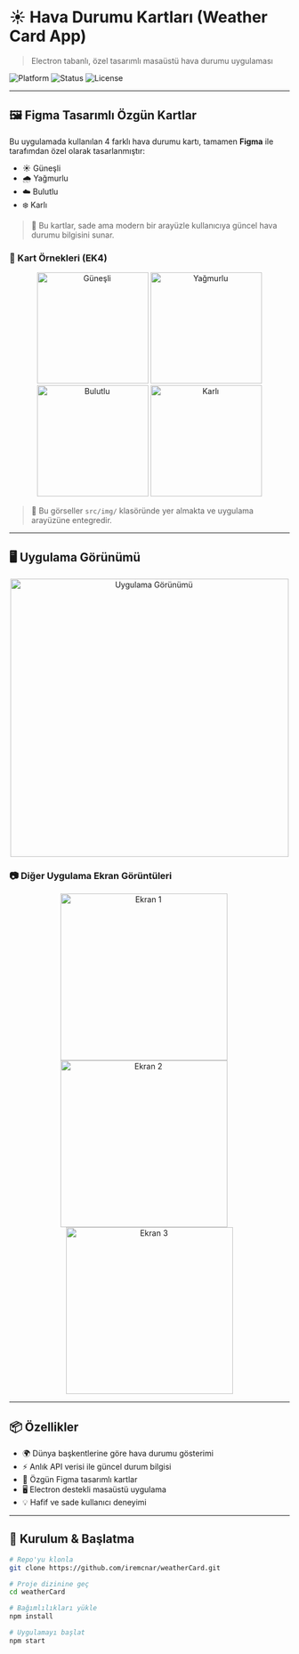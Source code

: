 # ☀️ Hava Durumu Kartları (Weather Card App)  
> Electron tabanlı, özel tasarımlı masaüstü hava durumu uygulaması

![Platform](https://img.shields.io/badge/Platform-Electron-blue?style=for-the-badge)
![Status](https://img.shields.io/badge/Design-Figma%20Custom-purple?style=for-the-badge)
![License](https://img.shields.io/badge/License-MIT-yellow?style=for-the-badge)

---

## 🖼️ Figma Tasarımlı Özgün Kartlar

Bu uygulamada kullanılan 4 farklı hava durumu kartı, tamamen **Figma** ile tarafımdan özel olarak tasarlanmıştır:

- ☀️ Güneşli
- 🌧️ Yağmurlu
- ☁️ Bulutlu
- ❄️ Karlı

> 🎨 Bu kartlar, sade ama modern bir arayüzle kullanıcıya güncel hava durumu bilgisini sunar.

### 🔽 Kart Örnekleri (EK4)

<p align="center">
  <img src="https://github.com/user-attachments/assets/6b9c8341-1834-4051-9af4-ce819f6bce53" width="200" alt="Güneşli" />
  <img src="https://github.com/user-attachments/assets/9afaa021-6362-4e60-9103-e1d71b6669c0" width="200" alt="Yağmurlu" />
  <img src="https://github.com/user-attachments/assets/314e380c-c948-44f8-a6d0-db2757ddb019" width="200" alt="Bulutlu" />
  <img src="https://github.com/user-attachments/assets/ef20c3fb-5272-4f35-aab2-63f28f04e8b6" width="200" alt="Karlı" />
</p>

> 📌 Bu görseller `src/img/` klasöründe yer almakta ve uygulama arayüzüne entegredir.

---

## 🖥️ Uygulama Görünümü

<p align="center">
  <img src="https://github.com/user-attachments/assets/a20e38da-0224-4a2d-85a8-cd7918902f55" width="500" alt="Uygulama Görünümü" />
</p>

### 📷 Diğer Uygulama Ekran Görüntüleri

<p align="center"> <img src="https://github.com/user-attachments/assets/6d199c36-8103-452e-bfb4-afa74b98f5ab" width="300" alt="Ekran 1" style="margin-right: 20px;" /> <img src="https://github.com/user-attachments/assets/8f04cd53-2b48-45be-a746-22774c70245e" width="300" alt="Ekran 2" style="margin-right: 20px;" /> <img src="https://github.com/user-attachments/assets/f0a9d521-6112-48ca-9fa7-06c1599dd327" width="300" alt="Ekran 3" /> </p>

---

## 📦 Özellikler

- 🌍 Dünya başkentlerine göre hava durumu gösterimi
- ⚡ Anlık API verisi ile güncel durum bilgisi
- 🎨 Özgün Figma tasarımlı kartlar
- 🖥️ Electron destekli masaüstü uygulama
- 💡 Hafif ve sade kullanıcı deneyimi

---

## 🚀 Kurulum & Başlatma

```bash
# Repo'yu klonla
git clone https://github.com/iremcnar/weatherCard.git

# Proje dizinine geç
cd weatherCard

# Bağımlılıkları yükle
npm install

# Uygulamayı başlat
npm start

